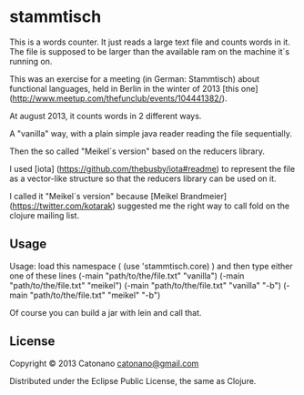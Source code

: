 # stammtisch

This is a words counter. It just reads a large text file and counts words in it. The file is supposed to be larger than the available ram on the machine it´s running on.

This was an exercise for a meeting (in German: Stammtisch) about functional languages, held in Berlin in the winter of 2013 [this one] (http://www.meetup.com/thefunclub/events/104441382/).

At august 2013, it counts words in 2 different ways.

A "vanilla" way, with a plain simple java reader reading the file sequentially.

Then the so called "Meikel´s version" based on the reducers library.

I used [iota] (https://github.com/thebusby/iota#readme) to represent the file as a vector-like structure so that the reducers library can be used on it.

I called it "Meikel´s version" because [Meikel Brandmeier] (https://twitter.com/kotarak) suggested me the right way to call fold on the clojure mailing list.

## Usage

Usage:
load this namespace ( (use 'stammtisch.core) ) and then type either one of these lines
(-main "path/to/the/file.txt" "vanilla")
(-main "path/to/the/file.txt" "meikel")
(-main "path/to/the/file.txt" "vanilla" "-b")
(-main "path/to/the/file.txt" "meikel" "-b")

Of course you can build a jar with lein and call that.

## License

Copyright © 2013 Catonano catonano@gmail.com

Distributed under the Eclipse Public License, the same as Clojure.
